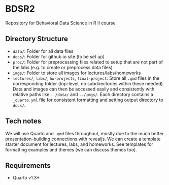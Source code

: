 # BDSR2

Repository for Behavioral Data Science in R II course

## Directory Structure

- `data/`: Folder for all data files
- `docs/`: Folder for github.io site (to be set up)
- `proc/`: Folder for preprocessing files related to setup that are not part of the labs (e.g. to create or preprocess data files)
- `imgs/`: Folder to store all images for lectures/labs/homeworks
- `lectures/`, `labs/`, `hw-projects`, `final-project`: Store all `.qmd` files in the corresponding folder (top-level, no subdirectories within these needed). Data and images can then be accessed easily and consistently with relative paths like `../data/` and `../imgs/`. Each directory contains a `_quarto.yml` file for consistent formatting and setting output directory to `docs/`.

## Tech notes

We will use Quarto and `.qmd` files throughout, mostly due to the much better presentation-building connections with revealjs. We can create a template starter document for lectures, labs, and homeworks. See templates for formatting examples and themes (we can discuss themes too).

## Requirements

- Quarto v1.3+